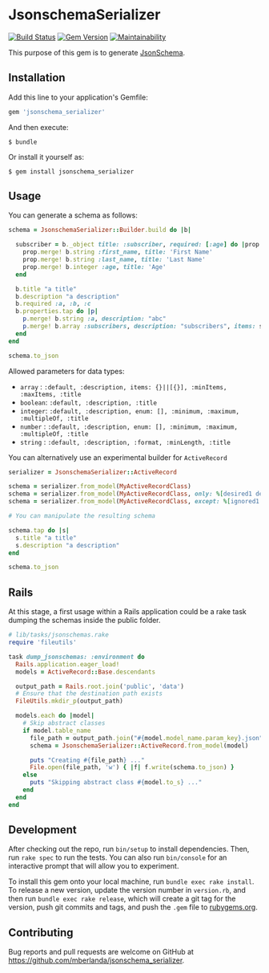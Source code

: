 # JsonschemaSerializer

[![Build Status](https://travis-ci.org/mberlanda/jsonschema_serializer.svg?branch=master)](https://travis-ci.org/mberlanda/jsonschema_serializer)
[![Gem Version](https://badge.fury.io/rb/jsonschema_serializer.svg)](https://badge.fury.io/rb/jsonschema_serializer)
[![Maintainability](https://api.codeclimate.com/v1/badges/7312071a0865c70f5d60/maintainability)](https://codeclimate.com/github/mberlanda/jsonschema_serializer/maintainability)

This purpose of this gem is to generate [JsonSchema](http://json-schema.org/).

## Installation

Add this line to your application's Gemfile:

```ruby
gem 'jsonschema_serializer'
```

And then execute:

    $ bundle

Or install it yourself as:

    $ gem install jsonschema_serializer

## Usage

You can generate a schema as follows:

```ruby
schema = JsonschemaSerializer::Builder.build do |b|

  subscriber = b._object title: :subscriber, required: [:age] do |prop|
    prop.merge! b.string :first_name, title: 'First Name'
    prop.merge! b.string :last_name, title: 'Last Name'
    prop.merge! b.integer :age, title: 'Age'
  end

  b.title "a title"
  b.description "a description"
  b.required :a, :b, :c
  b.properties.tap do |p|
    p.merge! b.string :a, description: "abc"
    p.merge! b.array :subscribers, description: "subscribers", items: subscriber
  end
end

schema.to_json
```

Allowed parameters for data types:

- `array`  : `:default, :description, items: {}||[{}], :minItems, :maxItems, :title`
- `boolean`: `:default, :description, :title`
- `integer`: `:default, :description, enum: [], :minimum, :maximum, :multipleOf, :title`
- `number` : `:default, :description, enum: [], :minimum, :maximum, :multipleOf, :title`
- `string` : `:default, :description, :format, :minLength, :title`

You can alternatively use an experimental builder for `ActiveRecord`


```ruby
serializer = JsonschemaSerializer::ActiveRecord

schema = serializer.from_model(MyActiveRecordClass)
schema = serializer.from_model(MyActiveRecordClass, only: %[desired1 desired2])
schema = serializer.from_model(MyActiveRecordClass, except: %[ignored1 ignored2])

# You can manipulate the resulting schema

schema.tap do |s|
  s.title "a title"
  s.description "a description"
end

schema.to_json
```

## Rails

At this stage, a first usage within a Rails application could be a rake task dumping the schemas inside the public folder.

```rb
# lib/tasks/jsonschemas.rake
require 'fileutils'

task dump_jsonschemas: :environment do
  Rails.application.eager_load!
  models = ActiveRecord::Base.descendants

  output_path = Rails.root.join('public', 'data')
  # Ensure that the destination path exists
  FileUtils.mkdir_p(output_path)

  models.each do |model|
    # Skip abstract classes
    if model.table_name
      file_path = output_path.join("#{model.model_name.param_key}.json")
      schema = JsonschemaSerializer::ActiveRecord.from_model(model)

      puts "Creating #{file_path} ..."
      File.open(file_path, 'w') { |f| f.write(schema.to_json) }
    else
      puts "Skipping abstract class #{model.to_s} ..."
    end
  end
end

```

## Development

After checking out the repo, run `bin/setup` to install dependencies. Then, run `rake spec` to run the tests. You can also run `bin/console` for an interactive prompt that will allow you to experiment.

To install this gem onto your local machine, run `bundle exec rake install`. To release a new version, update the version number in `version.rb`, and then run `bundle exec rake release`, which will create a git tag for the version, push git commits and tags, and push the `.gem` file to [rubygems.org](https://rubygems.org).

## Contributing

Bug reports and pull requests are welcome on GitHub at https://github.com/mberlanda/jsonschema_serializer.
